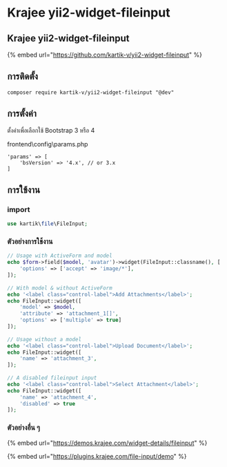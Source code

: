 # Krajee yii2-widget-fileinput

## Krajee yii2-widget-fileinput

{% embed url="https://github.com/kartik-v/yii2-widget-fileinput" %}

## การติดตั้ง

```text
composer require kartik-v/yii2-widget-fileinput "@dev"
```

## การตั้งค่า

ตั้งค่าเพื่อเลือกใช้ Bootstrap 3 หรือ 4

frontend\config\params.php

```text
'params' => [
    'bsVersion' => '4.x', // or 3.x
]
```

## การใช้งาน

### import

```php
use kartik\file\FileInput;
```

### ตัวอย่างการใช้งาน

```php
// Usage with ActiveForm and model
echo $form->field($model, 'avatar')->widget(FileInput::classname(), [
    'options' => ['accept' => 'image/*'],
]);
 
// With model & without ActiveForm
echo '<label class="control-label">Add Attachments</label>';
echo FileInput::widget([
    'model' => $model,
    'attribute' => 'attachment_1[]',
    'options' => ['multiple' => true]
]);
 
// Usage without a model
echo '<label class="control-label">Upload Document</label>';
echo FileInput::widget([
    'name' => 'attachment_3',
]);
 
// A disabled fileinput input
echo '<label class="control-label">Select Attachment</label>';
echo FileInput::widget([
    'name' => 'attachment_4',
    'disabled' => true
]);
```

### ตัวอย่างอื่น ๆ

{% embed url="https://demos.krajee.com/widget-details/fileinput" %}

{% embed url="https://plugins.krajee.com/file-input/demo" %}

